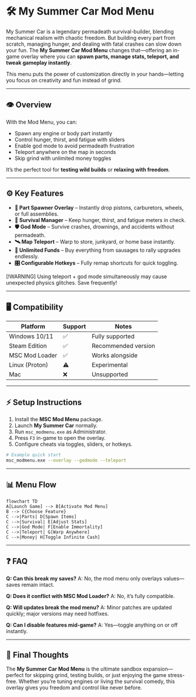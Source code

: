 # 🛠 My Summer Car Mod Menu

My Summer Car is a legendary permadeath survival-builder, blending mechanical realism with chaotic freedom. But building every part from scratch, managing hunger, and dealing with fatal crashes can slow down your fun. The **My Summer Car Mod Menu** changes that—offering an in-game overlay where you can **spawn parts, manage stats, teleport, and tweak gameplay instantly**.

This menu puts the power of customization directly in your hands—letting you focus on creativity and fun instead of grind.

---

## 👁 Overview

With the Mod Menu, you can:

* Spawn any engine or body part instantly
* Control hunger, thirst, and fatigue with sliders
* Enable god mode to avoid permadeath frustration
* Teleport anywhere on the map in seconds
* Skip grind with unlimited money toggles

It’s the perfect tool for **testing wild builds** or **relaxing with freedom**.

---

## ⚙️ Key Features

* **🔩 Part Spawner Overlay** – Instantly drop pistons, carburetors, wheels, or full assemblies.
* **🍻 Survival Manager** – Keep hunger, thirst, and fatigue meters in check.
* **🛡 God Mode** – Survive crashes, drownings, and accidents without permadeath.
* **🛰 Map Teleport** – Warp to store, junkyard, or home base instantly.
* **💸 Unlimited Funds** – Buy everything from sausages to rally upgrades endlessly.
* **🎛 Configurable Hotkeys** – Fully remap shortcuts for quick toggling.

[!WARNING]
Using teleport + god mode simultaneously may cause unexpected physics glitches. Save frequently!

---

## 🖥 Compatibility

| Platform       | Support | Notes               |
| -------------- | ------- | ------------------- |
| Windows 10/11  | ✅       | Fully supported     |
| Steam Edition  | ✅       | Recommended version |
| MSC Mod Loader | ✅       | Works alongside     |
| Linux (Proton) | ⚠️      | Experimental        |
| Mac            | ❌       | Unsupported         |

---

## ⚡ Setup Instructions

1. Install the **MSC Mod Menu** package.
2. Launch **My Summer Car** normally.
3. Run `msc_modmenu.exe` as Administrator.
4. Press `F3` in-game to open the overlay.
5. Configure cheats via toggles, sliders, or hotkeys.

```bash
# Example quick start
msc_modmenu.exe --overlay --godmode --teleport
```

---

## 📊 Menu Flow

```mermaid
flowchart TD
A[Launch Game] --> B[Activate Mod Menu]
B --> C{Choose Feature}
C -->|Parts| D[Spawn Items]
C -->|Survival| E[Adjust Stats]
C -->|God Mode| F[Enable Immortality]
C -->|Teleport| G[Warp Anywhere]
C -->|Money| H[Toggle Infinite Cash]
```

---

## ❓ FAQ

**Q: Can this break my saves?**
A: No, the mod menu only overlays values—saves remain intact.

**Q: Does it conflict with MSC Mod Loader?**
A: No, it’s fully compatible.

**Q: Will updates break the mod menu?**
A: Minor patches are updated quickly; major versions may need hotfixes.

**Q: Can I disable features mid-game?**
A: Yes—toggle anything on or off instantly.

---

## 🚀 Final Thoughts

The **My Summer Car Mod Menu** is the ultimate sandbox expansion—perfect for skipping grind, testing builds, or just enjoying the game stress-free. Whether you’re tuning engines or living the survival comedy, this overlay gives you freedom and control like never before.


